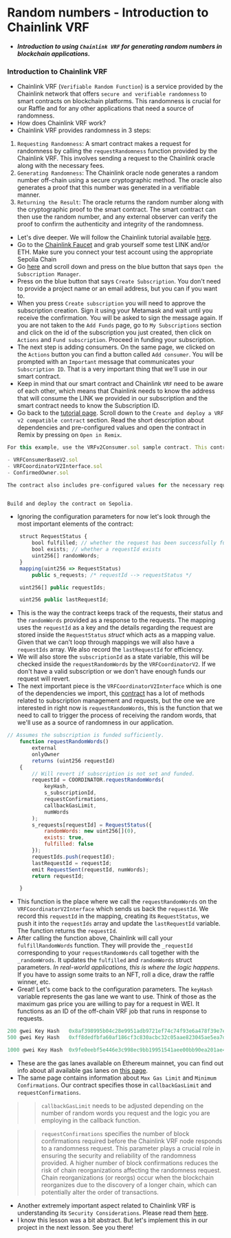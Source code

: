# Random numbers - Introduction to Chainlink VRF
- ***Introduction to using `Chainlink VRF` for generating random numbers in blockchain applications.***

### Introduction to Chainlink VRF
- Chainlink VRF (`Verifiable Random Function`) is a service provided by the Chainlink network that offers `secure and verifiable randomness` to smart contracts on blockchain platforms. This randomness is crucial for our Raffle and for any other applications that need a source of randomness.
- How does Chainlink VRF work?
- Chainlink VRF provides randomness in 3 steps:
1. `Requesting Randomness`: A smart contract makes a request for randomness by calling the `requestRandomness` function provided by the Chainlink VRF. This involves sending a request to the Chainlink oracle along with the necessary fees.
2. `Generating Randomness`: The Chainlink oracle node generates a random number off-chain using a secure cryptographic method. The oracle also generates a proof that this number was generated in a verifiable manner.
3. `Returning the Result`: The oracle returns the random number along with the cryptographic proof to the smart contract. The smart contract can then use the random number, and any external observer can verify the proof to confirm the authenticity and integrity of the randomness.

- Let's dive deeper. We will follow the Chainlink tutorial available [here](https://docs.chain.link/vrf/v2/subscription/examples/get-a-random-number).
- Go to the [Chainlink Faucet](https://faucets.chain.link/sepolia) and grab yourself some test LINK and/or ETH. Make sure you connect your test account using the appropriate Sepolia Chain
- Go [here](https://docs.chain.link/vrf/v2/subscription/examples/get-a-random-number) and scroll down and press on the blue button that says `Open the Subscription Manager`.
- Press on the blue button that says `Create Subscription`. You don't need to provide a project name or an email address, but you can if you want to.
- When you press `Create subscription` you will need to approve the subscription creation. Sign it using your Metamask and wait until you receive the confirmation. You will be asked to sign the message again. If you are not taken to the `Add Funds` page, go to `My Subscriptions` section and click on the id of the subscription you just created, then click on `Actions` and `Fund subscription`. Proceed in funding your subscription.
- The next step is adding consumers. On the same page, we clicked on the `Actions` button you can find a button called `Add consumer`. You will be prompted with an `Important` message that communicates your `Subscription ID`. That is a very important thing that we'll use in our smart contract.
- Keep in mind that our smart contract and Chainlink `VRF` need to be aware of each other, which means that Chainlink needs to know the address that will consume the LINK we provided in our subscription and the smart contract needs to know the Subscription ID.
- Go back to the [tutorial page](https://docs.chain.link/vrf/v2/subscription/examples/get-a-random-number#create-and-deploy-a-vrf-v2-compatible-contract). Scroll down to the `Create and deploy a VRF v2 compatible contract` section. Read the short description about dependencies and pre-configured values and open the contract in Remix by pressing on `Open in Remix`.

```javascript
For this example, use the VRFv2Consumer.sol sample contract. This contract imports the following dependencies:

- VRFConsumerBaseV2.sol
- VRFCoordinatorV2Interface.sol
- ConfirmedOwner.sol

The contract also includes pre-configured values for the necessary request parameters such as vrfCoordinator address, gas lane keyHash, callbackGasLimit, requestConfirmations and number of random words numWords. You can change these parameters if you want to experiment on different testnets, but for this example you only need to specify subscriptionId when you deploy the contract.


Build and deploy the contract on Sepolia.
```

- Ignoring the configuration parameters for now let's look through the most important elements of the contract:

```javascript
    struct RequestStatus {
        bool fulfilled; // whether the request has been successfully fulfilled
        bool exists; // whether a requestId exists
        uint256[] randomWords;
    }
    mapping(uint256 => RequestStatus)
        public s_requests; /* requestId --> requestStatus */

    uint256[] public requestIds;

    uint256 public lastRequestId;
```

- This is the way the contract keeps track of the requests, their status and the `randomWords` provided as a response to the requests. The mapping uses the `requestId` as a key and the details regarding the request are stored inside the `RequestStatus` *struct* which acts as a mapping value. Given that we can't loop through mappings we will also have a `requestIds` array. We also record the `lastRequestId` for efficiency.
- We will also store the `subscriptionId` as a state variable, this will be checked inside the `requestRandomWords` by the `VRFCoordinatorV2`. If we don't have a valid subscription or we don't have enough funds our request will revert.
- The next important piece is the `VRFCoordinatorV2Interface` which is one of the dependencies we import, this [contract](https://github.com/smartcontractkit/chainlink/blob/develop/contracts/src/v0.8/vrf/interfaces/VRFCoordinatorV2Interface.sol) has a lot of methods related to subscription management and requests, but the one we are interested in right now is `requestRandomWords`, this is the function that we need to call to trigger the process of receiving the random words, that we'll use as a source of randomness in our application.

```javascript
// Assumes the subscription is funded sufficiently.
    function requestRandomWords()
        external
        onlyOwner
        returns (uint256 requestId)
    {
        // Will revert if subscription is not set and funded.
        requestId = COORDINATOR.requestRandomWords(
            keyHash,
            s_subscriptionId,
            requestConfirmations,
            callbackGasLimit,
            numWords
        );
        s_requests[requestId] = RequestStatus({
            randomWords: new uint256[](0),
            exists: true,
            fulfilled: false
        });
        requestIds.push(requestId);
        lastRequestId = requestId;
        emit RequestSent(requestId, numWords);
        return requestId;

    }
```

- This function is the place where we call the `requestRandomWords` on the `VRFCoordinatorV2Interface` which sends us back the `requestId`. We record this `requestId` in the mapping, creating its `RequestStatus`, we push it into the `requestIds` array and update the `lastRequestId` variable. The function returns the `requestId`.
- After calling the function above, Chainlink will call your `fulfillRandomWords` function. They will provide the `_requestId` corresponding to your `requestRandomWords` call together with the `_randomWrods`. It updates the `fulfilled` and `randomWords` struct parameters. *In real-world applications, this is where the logic happens*. If you have to assign some traits to an NFT, roll a dice, draw the raffle winner, etc.
- Great! Let's come back to the configuration parameters. The `keyHash` variable represents the gas lane we want to use. Think of those as the maximum gas price you are willing to pay for a request in WEI. It functions as an ID of the off-chain VRF job that runs in response to requests.

```javascript
200 gwei Key Hash   0x8af398995b04c28e9951adb9721ef74c74f93e6a478f39e7e0777be13527e7ef
500 gwei Key Hash   0xff8dedfbfa60af186cf3c830acbc32c05aae823045ae5ea7da1e45fbfaba4f92

1000 gwei Key Hash  0x9fe0eebf5e446e3c998ec9bb19951541aee00bb90ea201ae456421a2ded86805
```

- These are the gas lanes available on Ethereum mainnet, you can find out info about all available gas lanes on [this page](https://docs.chain.link/vrf/v2/subscription/supported-networks).
- The same page contains information about `Max Gas Limit` and `Minimum Confirmations`. Our contract specifies those in `callbackGasLimit` and `requestConfirmations`.

>> `callbackGasLimit` needs to be adjusted depending on the number of random words you request and the logic you are employing in the callback function.

>> `requestConfirmations` specifies the number of block confirmations required before the Chainlink VRF node responds to a randomness request. This parameter plays a crucial role in ensuring the security and reliability of the randomness provided. A higher number of block confirmations reduces the risk of chain reorganizations affecting the randomness request. Chain reorganizations (or reorgs) occur when the blockchain reorganizes due to the discovery of a longer chain, which can potentially alter the order of transactions.

- Another extremely important aspect related to Chainlink VRF is understanding its `Security Considerations`. Please read them [here](https://docs.chain.link/vrf/v2-5/security#use-requestid-to-match-randomness-requests-with-their-fulfillment-in-order).
- I know this lesson was a bit abstract. But let's implement this in our project in the next lesson. See you there!
